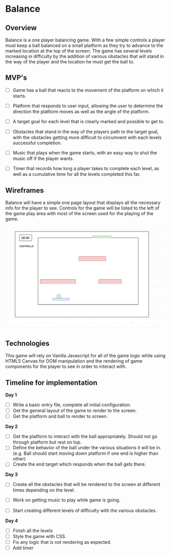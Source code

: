 # Balance


## Overview

Balance is a one player balancing game. With a few simple controls a player must keep a ball balanced on a small platform as they try to advance to the marked location at the top of the screen. The game has several levels increasing in difficulty by the addition of various obstacles that will stand in the way of the player and the location he must get the ball to.

## MVP's

- [ ] Game has a ball that reacts to the movement of the platform on which it starts.

- [ ] Platform that responds to user input, allowing the user to determine the direction the platform moves as well as the angle of the platform.

- [ ] A target goal for each level that is clearly marked and possible to get to.

- [ ] Obstacles that stand in the way of the players path to the target goal, with the obstacles getting more difficult to circumvent with each levels successful completion.

- [ ] Music that plays when the game starts, with an easy way to shut the music off if the player wants.

- [ ] Timer that records how long a player takes to complete each level, as well as a cumulative time for all the levels completed this far.

## Wireframes

Balance will have a simple one page layout that displays all the necessary info for the player to see. Controls for the game will be listed to the left of the game play area with most of the screen used for the playing of the game.



<img src='images/Screen Shot 2018-02-12 at 7.39.47 AM.png' width=1000px>



## Technologies

This game will rely on Vanilla Javascript for all of the game logic while using HTML5 Canvas for DOM manipulation and the rendering of game components for the player to see in order to interact with.

## Timeline for implementation

**Day 1**

  - [ ] Write a basic entry file, complete all initial configuration.
  - [ ] Get the general layout of the game to render to the screen.
  - [ ] Get the platform and ball to render to screen.

**Day 2**

  - [ ] Get the platform to interact with the ball appropriately. Should not go through platform but rest on top.  
  - [ ] Define the behavior of the ball under the various situations it will be in. (e.g. Ball should start moving down platform if one end is higher than other)
  - [ ] Create the end target which responds when the ball gets there.

**Day 3**

   - [ ] Create all the obstacles that will be rendered to the screen at different times depending on the level.
   - [ ] Work on getting music to play while game is going.
   - [ ] Start creating different levels of difficulty with the various obstacles.


**Day 4**

  - [ ] Finish all the levels
  - [ ] Style the game with CSS.
  - [ ] Fix any logic that is not rendering as expected.
  - [ ] Add timer
